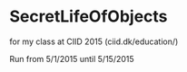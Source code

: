 # SecretLifeOfObjects

for my class at CIID 2015 (ciid.dk/education/)

Run from 5/1/2015 until 5/15/2015
